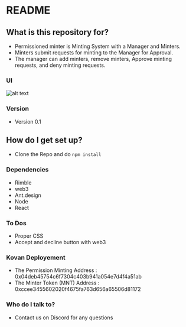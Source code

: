 # README #

## What is this repository for? ##

* Permissioned minter is Minting System with a Manager and Minters. 
* Minters submit requests for minting to the Manager for Approval.
* The manager can add minters, remove minters, Approve minting requests, and deny minting requests.

### UI ###

![alt text](https://github.com/sajet006/permissioned-minter/blob/master/Images/Permissioned%20Minter.png "Permissioned Minter")

### Version ###

* Version 0.1

## How do I get set up? ##

* Clone the Repo and do `npm install`

### Dependencies ###

* Rimble
* web3
* Ant.design
* Node
* React

### To Dos ###

* Proper CSS
* Accept and decline button with web3 

### Kovan Deployement ###

* The Permission Minting Address : 0x04deb45754c6f7304c403b941a054e7d4f4a51ab
* The Minter Token (MNT) Address : 0xccee3455602020f4675fa763d656a65506d81172

### Who do I talk to? ###

* Contact us on Discord for any questions
